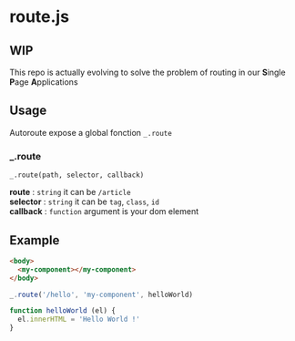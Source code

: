 # route.js

## WIP

This repo is actually evolving to solve the problem of routing in our **S**ingle **P**age **A**pplications

## Usage

Autoroute expose a global fonction `_.route`

### _.route
```
_.route(path, selector, callback)
```
**route** : `string` it can be `/article`  
**selector** : `string` it can be `tag`, `class`, `id`  
**callback** : `function` argument is your dom element  

## Example

```html
<body>
  <my-component></my-component>
</body>
```

```javascript
_.route('/hello', 'my-component', helloWorld)

function helloWorld (el) {
  el.innerHTML = 'Hello World !'
}
```
